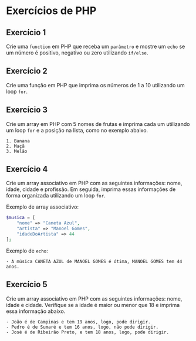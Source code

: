 # Exercícios de PHP

## Exercício 1

Crie uma `function` em PHP que receba um `parâmetro` e mostre um `echo` se um número é positivo, negativo ou zero utilizando `if/else`.

## Exercício 2

Crie uma função em PHP que imprima os números de 1 a 10 utilizando um loop `for`.

## Exercício 3

Crie um array em PHP com 5 nomes de frutas e imprima cada um utilizando um loop `for` e a posição na lista, como no exemplo abaixo.
```
1. Banana
2. Maçã
3. Melão
```

## Exercício 4

Crie um array associativo em PHP com as seguintes informações: nome, idade, cidade e profissão. Em seguida, imprima essas informações de forma organizada utilizando um loop `for`.

Exemplo de array associativo:
```php
$musica = [
    "nome" => "Caneta Azul",
    "artista" => "Manoel Gomes",
    "idadeDoArtista" => 44
];
```

Exemplo de `echo`:
```
- A música CANETA AZUL de MANOEL GOMES é ótima, MANOEL GOMES tem 44 anos.
```

## Exercício 5
Crie um array associativo em PHP com as seguintes informações: nome, idade e cidade. Verifique se a idade é maior ou menor que 18 e imprima essa informação abaixo.

```
- João é de Campinas e tem 19 anos, logo, pode dirigir.
- Pedro é de Sumaré e tem 16 anos, logo, não pode dirigir.
- José é de Ribeirão Preto, e tem 18 anos, logo, pode dirigir.
```
